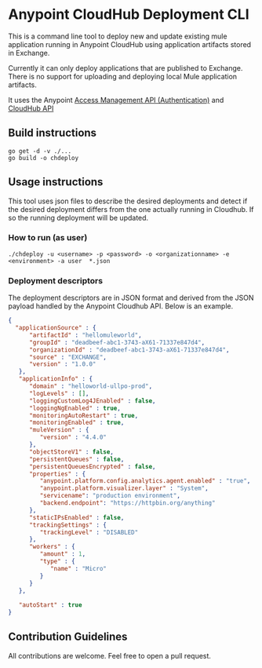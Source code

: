 # Anypoint CloudHub Deployment CLI

This is a command line tool to deploy new and update existing mule application running in Anypoint CloudHub using application artifacts stored in Exchange.

Currently it can only deploy applications that are published to Exchange. There is no support for uploading and deploying local Mule application artifacts.

It uses the Anypoint [Access Management API (Authentication)](https://anypoint.mulesoft.com/exchange/portals/anypoint-platform/f1e97bc6-315a-4490-82a7-23abe036327a.anypoint-platform/access-management-api/) and [CloudHub API](https://anypoint.mulesoft.com/exchange/portals/anypoint-platform/f1e97bc6-315a-4490-82a7-23abe036327a.anypoint-platform/cloudhub-api/) 

## Build instructions 

```shell
go get -d -v ./...
go build -o chdeploy
```

## Usage instructions

This tool uses json files to describe the desired deployments and detect if the desired deployment differs from the one actually running in Cloudhub. If so the running deployment will be updated.

### How to run (as user)
```shell
./chdeploy -u <username> -p <password> -o <organizationname> -e <environment> -a user  *.json 
```


### Deployment descriptors

The deployment descriptors are in JSON format and derived from the JSON payload handled by the Anypoint Cloudhub API. Below is an example.

```json
{
  "applicationSource" : {
      "artifactId" : "hellomuleworld",
      "groupId" : "deadbeef-abc1-3743-aX61-71337e847d4",
      "organizationId" : "deadbeef-abc1-3743-aX61-71337e847d4",
      "source" : "EXCHANGE",
      "version" : "1.0.0"
   },
   "applicationInfo" : {
      "domain" : "helloworld-ullpo-prod",
      "logLevels" : [],
      "loggingCustomLog4JEnabled" : false,
      "loggingNgEnabled" : true,
      "monitoringAutoRestart" : true,
      "monitoringEnabled" : true,
      "muleVersion" : {
         "version" : "4.4.0"
      },
      "objectStoreV1" : false,
      "persistentQueues" : false,
      "persistentQueuesEncrypted" : false,
      "properties" : {
         "anypoint.platform.config.analytics.agent.enabled" : "true",
         "anypoint.platform.visualizer.layer" : "System",
         "servicename": "production environment",
         "backend.endpoint": "https://httpbin.org/anything"
      },
      "staticIPsEnabled" : false,
      "trackingSettings" : {
         "trackingLevel" : "DISABLED"
      },
      "workers" : {
         "amount" : 1,
         "type" : {
            "name" : "Micro"
         }
      }
   },
   
   "autoStart" : true
}
```

## Contribution Guidelines

All contributions are welcome. Feel free to open a pull request.
